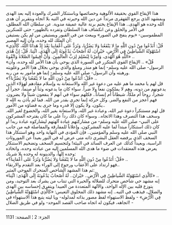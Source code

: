 ------------------------------------------------------------------------

هذا الإيقاع القوي بحقيقة الألوهية وخصائصها وباستنكار الشرك والعودة إليه
بعد الهدى وبمشهد الذي يرجع القهقرى مرتداً عن دين الله وحيرته في التيه بلا
اتجاه وبتقرير أن هدى الله وحده هو الهدى.. هذا الإيقاع يختم برنة عالية
عميقة مدوية. عن سلطان الله المطلق، في الأمر والخلق وعن انكشاف هذا
السلطان وتفرده بالظهور- حتى للمنكرين المطموسين- «يوم ينفخ في الصور»
ويبعث من في القبور ويستيقن من لم يكن يستيقن أن الملك لله وحده، وأن إليه
المصير:  
«قُلْ: أَنَدْعُوا مِنْ دُونِ اللَّهِ ما لا يَنْفَعُنا وَلا يَضُرُّنا، وَنُرَدُّ عَلى أَعْقابِنا بَعْدَ إِذْ
هَدانَا اللَّهُ، كَالَّذِي اسْتَهْوَتْهُ الشَّياطِينُ فِي الْأَرْضِ، حَيْرانَ، لَهُ أَصْحابٌ يَدْعُونَهُ إِلَى
الْهُدَى. ائْتِنا. قُلْ: إِنَّ هُدَى اللَّهِ هُوَ الْهُدى، وَأُمِرْنا لِنُسْلِمَ لِرَبِّ الْعالَمِينَ. وَأَنْ
أَقِيمُوا الصَّلاةَ وَاتَّقُوهُ» ..  
«قُلْ» .. الإيقاع القوي المتكرر في السورة الذي يوحي بأن هذا الأمر لله
وحده، وأن الرسول- صلى الله عليه وسلم- إنما هو منذر ومبلغ والذي يوحي
بجلال هذا الأمر وعلويته ورهبته وأن الرسول- صلى الله عليه وسلم- إنما هو
مأمور به من ربه.  
«قُلْ: أَنَدْعُوا مِنْ دُونِ اللَّهِ ما لا يَنْفَعُنا وَلا يَضُرُّنا؟» ..  
قل لهم يا محمد ما هم عليه من دعوة غير الله والاستعانة به وإسلام مقادهم
لهؤلاء الذين يدعونهم من دونه، وهم لا يملكون نفعاً ولا ضراً. سواء كان ما
يدعونه وثناً أو صنماً، حجراً أو شجراً، روحاً أم ملكاً، شيطاناً أم إنساناً..
فكلهم سواء في أنهم لا ينفعون شيئاً ولا يضرون. فهم أعجز من النفع والضر.
وكل حركة إنما تجري بقدر من الله. فما لم يأذن به الله لا يكون، ولا يكون
إلا قدره وما جرى به قضاؤه من الأمور..  
قل لهم مستنكراً دعوة غير الله، وعبادة غير الله، والاستعانة بغير الله،
والخضوع لغير الله. وسخف هذا التصرف وهذا الاتجاه.. وسواء كان ذلك رداً على
ما كان يقترحه المشركون على النبي- صلى الله عليه وسلم- من مشاركتهم عبادة
آلهتهم ليشاركوه عبادة ربه! أو كان ذلك استنكاراً مبتدأ لما عليه المشركون،
وإعلاناً للمفارقة والمفاصلة فيه من جانب النبي صلى الله عليه وسلم
والمؤمنين.. فإن المؤدى في النهاية واحد وهو استنكار هذا السخف الذي يرفضه
العقل البشري ذاته متى عرض له في النور بعيداً عن الموروثات الراسبة، وبعيداً
كذلك عن العرف السائد في البيئة! ولتجسيم السخف وتضخيم الاستنكار يعرض هذه
المعتقدات في ضوء ما هدى الله المسلمين إليه من عبادته وحده، واتخاذه وحده
إلهاً، والدينونة له وحده بلا شريك:  
«قُلْ: أَنَدْعُوا مِنْ دُونِ اللَّهِ ما لا يَنْفَعُنا وَلا يَضُرُّنا وَنُرَدُّ عَلى أَعْقابِنا؟» ..  
فهو ارتداد على الأعقاب ورجوع إلى الوراء بعد التقدم والارتقاء..  
ثم هذا المشهد الشاخص المتحرك الموحي المثير:  
«كَالَّذِي اسْتَهْوَتْهُ الشَّياطِينُ فِي الْأَرْضِ.. حَيْرانَ.. لَهُ أَصْحابٌ يَدْعُونَهُ إِلَى الْهُدَى:
ائْتِنا» ..  
إنه مشهد حي شاخص متحرك للضلالة والحيرة التي تنتاب من يشرك بعد التوحيد،
ومن يتوزع قلبه بين الإله الواحد، والآلهة المتعددة من العبيد! ويتفرق
إحساسه بين الهدى والضلال، فيذهب في التيه.. إنه مشهد ذلك المخلوق التعيس:
«كَالَّذِي اسْتَهْوَتْهُ الشَّياطِينُ فِي الْأَرْضِ» - ولفظ الاستهواء لفظ مصور بذاته
لمدلوله- ويا ليته يتبع هذا الاستهواء في اتجاهه، فيكون له اتجاه صاحب
القصد الموحد- ولو في طريق الضلال! -

------------------------------------------------------------------------

الجزء: 2 ¦ الصفحة: 1131
